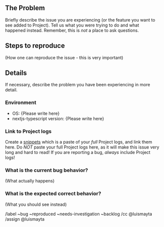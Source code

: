 ## The Problem

Briefly describe the issue you are experiencing (or the feature you want to see added to Project). Tell us what you were trying to do and what happened instead. Remember, this is _not_ a place to ask questions.

## Steps to reproduce

(How one can reproduce the issue - this is very important)

## Details

If necessary, describe the problem you have been experiencing in more detail.

### Environment

- OS: {Please write here}
- nextjs-typescript version: {Please write here}

### Link to Project logs

Create a [snippets](https://gitlab.com/dashboard/snippets) which is a paste of your _full_ Project logs, and link them here.
Do _NOT_ paste your full Project logs here, as it will make this issue very long and hard to read!
If you are reporting a bug, _always_ include Project logs!

### What is the current bug behavior?

(What actually happens)

### What is the expected correct behavior?

(What you should see instead)

/label ~bug ~reproduced ~needs-investigation ~backlog
/cc @luismayta
/assign @luismayta
